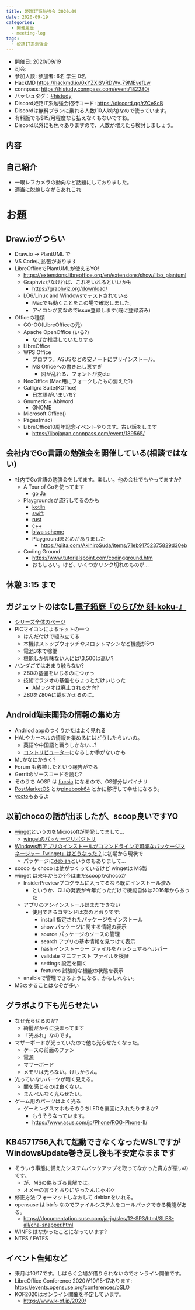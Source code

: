 ```yaml
---
title: 姫路IT系勉強会 2020.09
date: 2020-09-19
categories:
  - 開催履歴
  - meeting-log
tags:
  - 姫路IT系勉強会
---
```


* 開催日: 2020/09/19
* 司会:
* 参加人数: 参加者: 6名 学生 0名
* HackMD https://hackmd.io/0xYZXlSVRDWv_79MEvefLw
* connpass: https://histudy.connpass.com/event/182280/
* ハッシュタグ：[#histudy](https://twitter.com/search?q=%23histudy&src=typd)
* Discord姫路IT系勉強会招待コード: https://discord.gg/rZCeScB
* Discordは無料プランに乗れる人数(10人以内)なので使っています。
* 有料版でも$15/月程度なら払えなくもないですね。
* Discord以外にも色々ありますので、人数が増えたら検討しましょう。

## 内容

## 自己紹介

* 一眼レフカメラの動向など話題にしておりました。
* 適当に脱線しながらあれこれ

# お題

## Draw.ioがつらい

* Draw.io -> PlantUML で
* VS Codeに拡張があります
* LibreOfficeでPlantUMLが使えるYO!
    * https://extensions.libreoffice.org/en/extensions/show/libo_plantuml
    * Graphvizがなければ、これをいれるといいかも
        * https://graphviz.org/download/
    * LO6/Linux and Windowsでテストされている
        * Macでも動くことをこの場で確認しました。
        * アイコンが変なのでissue登録します(既に登録済み)
* Officeの種類
    * GO-OO(LibreOfficeの元)
    * Apache OpenOffice (いる?)
        * なぜか[推奨していたりする](https://forest.watch.impress.co.jp/library/software/openoffice/)
    * LibreOffice
    * WPS Office
        * プロプラ。ASUSなどの安ノートにプリインストール。
        * MS Officeへの書き出し悪すぎ
            * 図が乱れる、フォントが変etc
    * NeoOffice (Mac用にフォークしたもの消えた?)
    * Calligra Suite(KOffice)
        * 日本語がいまいち?
    * Gnumeric + Abiword
        * GNOME
    * Microsoft Office()
    * Pages(mac)
    * LibreOffice10周年記念イベントやります。古い話をします
        * https://libojapan.connpass.com/event/189565/

## 会社内でGo言語の勉強会を開催している(相談ではない)

* 社内でGo言語の勉強会をしてます。楽しい。他の会社でもやってますか?
    * A Tour of Goを使ってます
        * [go Ja](https://go-tour-jp.appspot.com/list)
    * Playgroundsが流行してるのかも
        * [kotlin](https://play.kotlinlang.org)
        * [swift](https://www.apple.com/swift/playgrounds/)
        * [rust](https://play.rust-lang.org/)
        * [c++](https://code.sololearn.com/c39N9RN6b4Md/#cpp)
        * [biwa scheme](https://repl.it/languages/scheme)
        * Playgroundまとめがありました
            * https://qiita.com/AkihiroSuda/items/71eb91752375829d30eb
    * Coding Ground
        * https://www.tutorialspoint.com/codingground.htm
        * おもしろい。けど、いくつかリンク切れのものが…

## 休憩 3:15 まで

## ガジェットのはなし[電子箱庭『のらぴか 刻-koku-』](http://noratelier.cart.fc2.com/ca9/29/p-r9-s/)

* [シリーズ全体のページ](http://noratelier.cart.fc2.com/?ca=9)
* PICマイコンによるキットの一つ
    * はんだ付けで組み立てる
    * 本機はストップウォッチやスロットマシンなど機能が5つ
    * 電池3本で稼働
    * 機能しか興味ない人には\3,500は高い?
* ハンダごてはあまり触らない?
    * Z80の基盤をいじるのにつかっ
    * 技術でラジオの基盤をちょっとだけいじった
        * AMラジオは廃止される方向?
    * Z80をZ80Aに載せかえるのに。

## Android端末開発の情報の集め方

* Andriod appのつくりかたはよく見れる
* HALやカーネルの情報を集めるにはどうしたらいいの。
    * 英語や中国語と戦うしかない...?
    * [コントリビューター](https://source.android.com/setup/community)になるしか手がないかも
* MLかなにかきく?
* Forum も移植したという報告がでる
* Gerritのソースコードを読む?
* そのうち AOSP は [fucsia](https://fuchsia.dev/) になるので、OS部分はバイナリ
* [PostMarketOS](https://postmarketos.org/) とか[pinebook64](https://www.pine64.org/pinebook/) とかに移行して幸せになろう。
* [yocto](https://www.yoctoproject.org/)もあるよ

## 以前chocoの話が出ましたが、scoop良いですYO

* [winget](https://github.com/microsoft/winget-cli)というのをMicrosoftが開発してまして…
    * [wingetのパッケージリポジトリ](https://github.com/microsoft/winget-pkgs)
* [Windows用アプリのインストールがコマンドラインで可能なパッケージマネージャー「winget」はどうなった？](https://ascii.jp/elem/000/004/025/4025912/)に初期から現状で
    * パッケージに[debian](https://github.com/microsoft/winget-pkgs/tree/master/manifests/Debian/Debian)というのもありまして…
* scoop も choco は他がつくっているけど wingetは MS製
* winget は来年からか?今はまだscoopかchocoか
    * InsiderPreviewプログラムに入ってるなら既にインストール済み
        * というか、CLIの発表が今年だっただけで機能自体は2016年からあった
    * アプリのアンインストールはまだできない
        * 使用できるコマンドは次のとおりです:
            * install   指定されたパッケージをインストール
            * show      パッケージに関する情報の表示
            * source    パッケージのソースの管理
            * search    アプリの基本情報を見つけて表示
            * hash      インストーラー ファイルをハッシュするヘルパー
            * validate  マニフェスト ファイルを検証
            * settings  設定を開く
            * features  試験的な機能の状態を表示
    * ansibleで管理できるようになる、かもしれない。
* MSのすることはなぞが多い

## グラボより下も光らせたい

* なぜ光らせるのか?
    * 綺麗だからに決まってます
    * 「光あれ」なのです。
* マザーボードが光っていたので他も光らせたくなった。
    * ケースの前面のファン
    * 電源
    * マザーボード
    * メモリは光らない。けしからん。
* 光っていないパーツが暗く見える。
    * 闇を感じるのは良くない。
    * まんべんなく光らせたい。
* ゲーム用のパーツはよく光る
    * ゲーミングスマホもそのうちLEDを裏面に入れたりするか?
        * もうそうなっています。
        * https://www.asus.com/jp/Phone/ROG-Phone-II/

## KB4571756入れて起動できなくなったWSLですがWindowsUpdate巻き戻し後も不安定なままです

* そういう事態に備えたシステムバックアップを取ってなかった貴方が悪いのです。
    * が、MSの偽らざる見解では。
    * オメーの言うとおりにやったんじゃボケ
* 修正方法:フォーマットしなおして debianをいれる。
* opensuse は btrfs なのでファイルシステムをロールバックできる機能がある。
    * https://documentation.suse.com/ja-jp/sles/12-SP3/html/SLES-all/cha-snapper.html
* WINFS はなかったことになっています?
* NTFS / FATFS

## イベント告知など

* 来月は10/17です。しばらく会場が借りられないのでオンライン開催です。
* LibreOffice Conference 2020が10/15-17あります: https://events.opensuse.org/conferences/oSLO
* KOF2020はオンライン開催を予定しています。
    * https://www.k-of.jp/2020/
